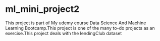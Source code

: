 # ml_mini_project2
This project is part of My udemy course Data Science And Machine Learning Bootcamp.This project is one of the many to-do projects as an exercise.This project deals with the 
lendingClub dataset
